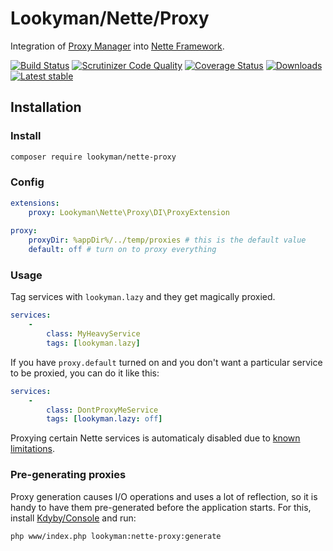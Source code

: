 Lookyman/Nette/Proxy
====================

Integration of [Proxy Manager](https://ocramius.github.io/ProxyManager) into [Nette Framework](https://nette.org).

[![Build Status](https://travis-ci.org/lookyman/nette-proxy.svg?branch=master)](https://travis-ci.org/lookyman/nette-proxy)
[![Scrutinizer Code Quality](https://scrutinizer-ci.com/g/lookyman/nette-proxy/badges/quality-score.png?b=master)](https://scrutinizer-ci.com/g/lookyman/nette-proxy/?branch=master)
[![Coverage Status](https://coveralls.io/repos/github/lookyman/nette-proxy/badge.svg?branch=master)](https://coveralls.io/github/lookyman/nette-proxy?branch=master)
[![Downloads](https://img.shields.io/packagist/dt/lookyman/nette-proxy.svg)](https://packagist.org/packages/lookyman/nette-proxy)
[![Latest stable](https://img.shields.io/packagist/v/lookyman/nette-proxy.svg)](https://packagist.org/packages/lookyman/nette-proxy)


Installation
------------

### Install

```sh
composer require lookyman/nette-proxy
```

### Config

```yaml
extensions: 
	proxy: Lookyman\Nette\Proxy\DI\ProxyExtension
	
proxy:
	proxyDir: %appDir%/../temp/proxies # this is the default value
	default: off # turn on to proxy everything
```

### Usage

Tag services with `lookyman.lazy` and they get magically proxied.

```yaml
services: 
	-
		class: MyHeavyService
		tags: [lookyman.lazy]
```

If you have `proxy.default` turned on and you don't want a particular service to be proxied, you can do it like this:

```yaml
services: 
	-
		class: DontProxyMeService
		tags: [lookyman.lazy: off]
```

Proxying certain Nette services is automaticaly disabled due to [known limitations](https://ocramius.github.io/ProxyManager/docs/lazy-loading-value-holder.html#known-limitations).

### Pre-generating proxies

Proxy generation causes I/O operations and uses a lot of reflection, so it is handy to have them pre-generated before the application starts. For this, install [Kdyby/Console](https://github.com/kdyby/console) and run:

```sh
php www/index.php lookyman:nette-proxy:generate
```
